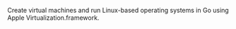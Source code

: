Create virtual machines and run Linux-based operating systems in Go using Apple Virtualization.framework.
